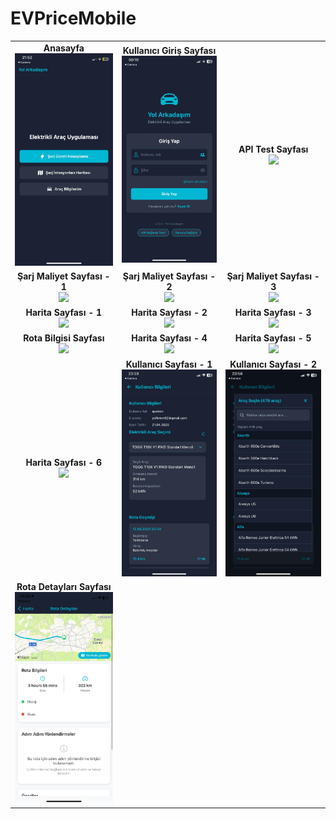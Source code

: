 # EVPriceMobile

<table>
  <tr>
    <td align="center">
      <strong>Anasayfa</strong><br/>
      <img src="image/Anasayfa.jpg" width="300"/>
    </td>
    <td align="center">
      <strong>Kullanıcı Giriş Sayfası</strong><br/>
      <img src="image/Kullanıcı_Giris_Sayfası.jpg" width="300"/>
    </td>
    <td align="center">
      <strong>API Test Sayfası</strong><br/>
      <img src="image/API_Test_Sayfası.jpg" width="300"/>
    </td>
  </tr>
  <tr>
    <td align="center">
      <strong>Şarj Maliyet Sayfası - 1</strong><br/>
      <img src="image/Sarj_Maliyet_Sayfası_1.jpg" width="300"/>
    </td>
    <td align="center">
      <strong>Şarj Maliyet Sayfası - 2</strong><br/>
      <img src="image/Sarj_Maliyet_Sayfası_2.jpg" width="300"/>
    </td>
    <td align="center">
      <strong>Şarj Maliyet Sayfası - 3</strong><br/>
      <img src="image/Sarj_Maliyet_Sayfası_3.jpg" width="300"/>
    </td>
  </tr>
  <tr>
    <td align="center">
      <strong>Harita Sayfası - 1</strong><br/>
      <img src="image/Harita_Sayfası_1.jpg" width="300"/>
    </td>
    <td align="center">
      <strong>Harita Sayfası - 2</strong><br/>
      <img src="image/Harita_Sayfası_2.jpg" width="300"/>
    </td>
    <td align="center">
      <strong>Harita Sayfası - 3</strong><br/>
      <img src="image/Harita_Sayfası_3.jpg" width="300"/>
    </td>
  </tr>
  <tr>
    <td align="center">
      <strong>Rota Bilgisi Sayfası</strong><br/>
      <img src="image/Rota_Bilgisi_Sayfası.jpg" width="300"/>
    </td>
    <td align="center">
      <strong>Harita Sayfası - 4</strong><br/>
      <img src="image/Harita_Sayfası_4.jpg" width="300"/>
    </td>
    <td align="center">
      <strong>Harita Sayfası - 5</strong><br/>
      <img src="image/Harita_Sayfası_5.jpg" width="300"/>
    </td>
  </tr>
  <tr>
      <td align="center">
      <strong>Harita Sayfası - 6</strong><br/>
      <img src="image/Harita_Sayfası_6.jpg" width="300"/>
    </td>
    <td align="center">
      <strong>Kullanıcı Sayfası - 1</strong><br/>
      <img src="image/Kullanıcı_Sayfası_1.jpg" width="300"/>
    </td>
    <td align="center">
      <strong>Kullanıcı Sayfası - 2</strong><br/>
      <img src="image/Kullanıcı_Sayfası_2.jpg" width="300"/>
    </td>
  </tr>
  <tr>
      <td align="center">
      <strong>Rota Detayları Sayfası</strong><br/>
      <img src="image/Rota_Detayları_Sayfası.jpg" width="300"/>
    </td>
  <tr>
  </tr>
</table>
